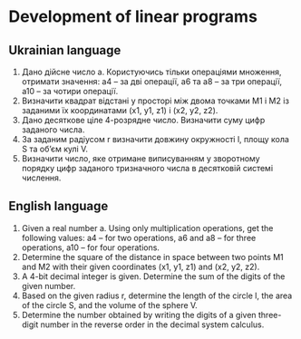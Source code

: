 # Development of linear programs

## Ukrainian language

1. Дано дійсне число а. Користуючись тільки операціями множення, отримати значення: а4 – за дві операції, а6
та а8 – за три операції, а10 – за чотири операції.
2. Визначити квадрат відстані у просторі між двома точками M1 і M2 із заданими їх координатами (x1, y1, z1) і 
(x2, y2, z2).
3. Дано десяткове ціле 4-розрядне число. Визначити суму цифр заданого числа.
4. За заданим радіусом r визначити довжину окружності l, площу кола S та об’єм кулі V.
5. Визначити число, яке отримане виписуванням у зворотному порядку цифр заданого тризначного числа в десятковій системі 
числення.

## English language

1. Given a real number a. Using only multiplication operations, get the following values: a4 – for two operations, a6
and а8 – for three operations, а10 – for four operations.
2. Determine the square of the distance in space between two points M1 and M2 with their given coordinates (x1, y1, z1)
and (x2, y2, z2).
3. A 4-bit decimal integer is given. Determine the sum of the digits of the given number.
4. Based on the given radius r, determine the length of the circle l, the area of the circle S, and the volume of the sphere V.
5. Determine the number obtained by writing the digits of a given three-digit number in the reverse order in the decimal 
system calculus.

